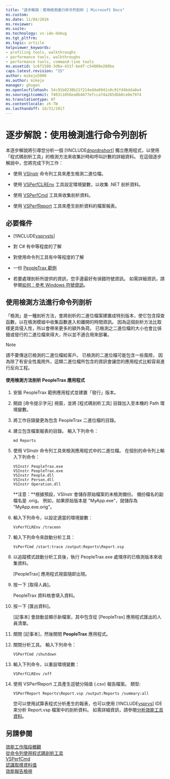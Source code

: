 ```yaml
---
title: "逐步解說：使用檢測進行命令列剖析 | Microsoft Docs"
ms.custom: 
ms.date: 11/04/2016
ms.reviewer: 
ms.suite: 
ms.technology: vs-ide-debug
ms.tgt_pltfrm: 
ms.topic: article
helpviewer_keywords:
- profiling tools, walkthroughs
- performance tools, walkthroughs
- performance tools, command-line tools
ms.assetid: 1c6f1586-3d6a-431f-bedf-c54088e280ba
caps.latest.revision: "15"
author: mikejo5000
ms.author: mikejo
manager: ghogen
ms.openlocfilehash: 54c91b8238b21f214edda0941c0c91fd4bdda8e4
ms.sourcegitcommit: f40311056ea0b4677efcca74a285dbb0ce0e7974
ms.translationtype: HT
ms.contentlocale: zh-TW
ms.lasthandoff: 10/31/2017
---
```

# <a name="walkthrough-command-line-profiling-using-instrumentation"></a>逐步解說：使用檢測進行命令列剖析
本逐步解說將引導您分析一個 [!INCLUDE[dnprdnshort](../code-quality/includes/dnprdnshort_md.md)] 獨立應用程式，以使用「程式碼剖析工具」的檢測方法來收集計時和呼叫計數的詳細資料。 在這個逐步解說中，您將完成下列工作：  
  
-   使用 [VSInstr](../profiling/vsinstr.md) 命令列工具來產生檢測二進位檔。  
  
-   使用 [VSPerfCLREnv](../profiling/vsperfclrenv.md) 工具設定環境變數，以收集 .NET 剖析資料。  
  
-   使用 [VSPerfCmd](../profiling/vsperfcmd.md) 工具來收集剖析資料。  
  
-   使用 [VSPerfReport](../profiling/vsperfreport.md) 工具來產生剖析資料的檔案報表。  
  
## <a name="prerequisites"></a>必要條件  
  
-   [!INCLUDE[vsprvsts](../code-quality/includes/vsprvsts_md.md)]  
  
-   對 C# 有中等程度的了解  
  
-   對使用命令列工具有中等程度的了解  
  
-   一份 [PeopleTrax 範例](../profiling/peopletrax-sample-profiling-tools.md)  
  
-   若要處理剖析所提供的資訊，您手邊最好有偵錯符號資訊。 如需詳細資訊，請參閱[如何：參考 Windows 符號資訊](../profiling/how-to-reference-windows-symbol-information.md)。  
  
## <a name="command-line-profiling-using-the-instrumentation-method"></a>使用檢測方法進行命令列剖析  
 「檢測」是一種剖析方法，會將剖析的二進位檔案建置成特別版本，使它包含探查函數，以在檢測模組中收集函數進入和離開的時間資訊。 因為這個剖析方法比取樣更具侵入性，所以會帶來更多的額外負荷。 已檢測之二進位檔的大小也會比偵錯或發行的二進位檔來得大，所以並不適合用來部署。  
  
> [!NOTE]
>  請不要傳送已檢測的二進位檔給客戶。 已檢測的二進位檔可能包含一些風險， 因為除了有安全性風險外，這類二進位檔所包含的資訊會讓您的應用程式比較容易進行反向工程。  
  
#### <a name="to-profile-the-peopletrax-application-by-using-the-instrumentation-method"></a>使用檢測方法剖析 PeopleTrax 應用程式  
  
1.  安裝 PeopleTrax 範例應用程式並建置「發行」版本。  
  
2.  開啟 [命令提示字元] 視窗，並將 [程式碼剖析工具] 目錄加入至本機的 Path 環境變數。  
  
3.  將工作目錄變更為包含 PeopleTrax 二進位檔的目錄。  
  
4.  建立包含檔案報表的目錄。 輸入下列命令：  
  
    ```  
    md Reports  
    ```  
  
5.  使用 VSInstr 命令列工具來檢測應用程式中的二進位檔。 在個別的命令列上輸入下列命令：  
  
    ```  
    VSInstr PeopleTrax.exe  
    VSInstr PeopleTrax.exe  
    VSInstr People.dll  
    VSInstr Person.dll  
    VSInstr Operation.dll  
    ```  
  
     **注意：**根據預設，VSInstr 會儲存原始檔案的未檢測備份。 備份檔名的副檔名是 .orig。 例如，如果原始版本是 "MyApp.exe"，就儲存為 "MyApp.exe.orig"。  
  
6.  輸入下列命令，以設定適當的環境變數：  
  
    ```  
    VsPerfCLREnv /traceon  
    ```  
  
7.  輸入下列命令來啟動分析工具：  
  
    ```  
    VsPerfCmd /start:trace /output:Reports\Report.vsp  
    ```  
  
8.  以追蹤模式啟動分析工具後，執行 PeopleTrax.exe 處理序的已檢測版本來收集資料。  
  
     [PeopleTrax] 應用程式視窗隨即出現。  
  
9. 按一下 [取得人員]。  
  
     PeopleTrax 資料格會填入資料。  
  
10. 按一下 [匯出資料]。  
  
     [記事本] 會啟動並顯示新檔案，其中包含從 [PeopleTrax] 應用程式匯出的人員清單。  
  
11. 關閉 [記事本]，然後關閉 **PeopleTrax** 應用程式。  
  
12. 關閉分析工具。 輸入下列命令：  
  
    ```  
    VSPerfCmd /shutdown  
    ```  
  
13. 輸入下列命令，以重設環境變數：  
  
    ```  
    VSPerfCLREnv /off  
    ```  
  
14. 使用 VSPerfReport 工具產生逗號分隔值 (.csv) 報告檔案。 類型:  
  
    ```  
    VSPerfReport Reports\Report.vsp /output:Reports /summary:all  
    ```  
  
     您可以使用試算表程式分析產生的報表，也可以使用 [!INCLUDE[vsprvs](../code-quality/includes/vsprvs_md.md)] IDE 來分析 Report.vsp 檔案中的剖析資料。 如需詳細資訊，請參閱[分析效能工具資料](../profiling/analyzing-performance-tools-data.md)。  
  
## <a name="see-also"></a>另請參閱  
 [效能工作階段概觀](../profiling/performance-session-overview.md)   
 [從命令列使用程式碼剖析工具](../profiling/using-the-profiling-tools-from-the-command-line.md)   
 [VSPerfCmd](../profiling/vsperfcmd.md)   
 [認識取樣資料值](../profiling/understanding-sampling-data-values.md)   
 [效能報告檢視](../profiling/performance-report-views.md)